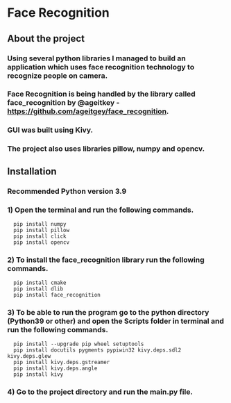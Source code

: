# Face Recognition
 
## About the project
### Using several python libraries I managed to build an application which uses face recognition technology to recognize people on camera.
### Face Recognition is being handled by the library called face_recognition by @ageitkey - https://github.com/ageitgey/face_recognition.
### GUI was built using Kivy.
### The project also uses libraries pillow, numpy and opencv.

## Installation
### Recommended Python version 3.9
### 1) Open the terminal and run the following commands.
``` 
  pip install numpy
  pip install pillow
  pip install click
  pip install opencv
```

### 2) To install the face_recognition library run the following commands.
```
  pip install cmake
  pip install dlib
  pip install face_recognition
```

### 3) To be able to run the program go to the python directory (Python39 or other) and open the Scripts folder in terminal and run the following commands.
```
  pip install --upgrade pip wheel setuptools
  pip install docutils pygments pypiwin32 kivy.deps.sdl2 kivy.deps.glew
  pip install kivy.deps.gstreamer
  pip install kivy.deps.angle
  pip install kivy
```

### 4) Go to the project directory and run the main.py file.

